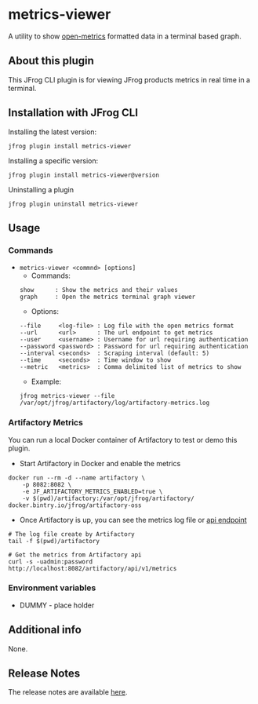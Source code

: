 # metrics-viewer
A utility to show [open-metrics](https://openmetrics.io/) formatted data in a terminal based graph.

## About this plugin
This JFrog CLI plugin is for viewing JFrog products metrics in real time in a terminal. 

## Installation with JFrog CLI
Installing the latest version:
```shell
jfrog plugin install metrics-viewer
```

Installing a specific version:
```shell
jfrog plugin install metrics-viewer@version
```

Uninstalling a plugin
```shell
jfrog plugin uninstall metrics-viewer
```

## Usage
### Commands
* `metrics-viewer <commnd> [options]`
    - Commands:
    ```
    show      : Show the metrics and their values
    graph     : Open the metrics terminal graph viewer 
    ```
    - Options:
    ```
    --file     <log-file> : Log file with the open metrics format
    --url      <url>      : The url endpoint to get metrics
    --user     <username> : Username for url requiring authentication
    --password <password> : Password for url requiring authentication
    --interval <seconds>  : Scraping interval (default: 5)
    --time     <seconds>  : Time window to show
    --metric   <metrics>  : Comma delimited list of metrics to show
    ```
    - Example:
    ```shell
    jfrog metrics-viewer --file /var/opt/jfrog/artifactory/log/artifactory-metrics.log
    ```

### Artifactory Metrics
You can run a local Docker container of Artifactory to test or demo this plugin.
 
* Start Artifactory in Docker and enable the metrics
```shell
docker run --rm -d --name artifactory \
    -p 8082:8082 \
    -e JF_ARTIFACTORY_METRICS_ENABLED=true \
    -v $(pwd)/artifactory:/var/opt/jfrog/artifactory/ docker.bintry.io/jfrog/artifactory-oss
```
* Once Artifactory is up, you can see the metrics log file or [api endpoint](https://www.jfrog.com/confluence/display/JFROG/Artifactory+REST+API#ArtifactoryRESTAPI-GettheOpenMetricsforArtifactory)
```shell
# The log file create by Artifactory
tail -f $(pwd)/artifactory

# Get the metrics from Artifactory api
curl -s -uadmin:password http://localhost:8082/artifactory/api/v1/metrics
```

### Environment variables
* DUMMY - place holder

## Additional info
None.

## Release Notes
The release notes are available [here](RELEASE.md).
